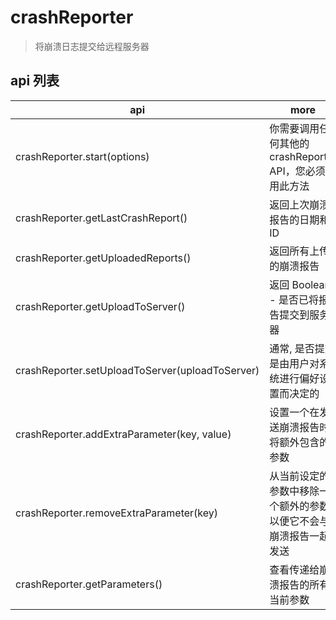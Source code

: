 # crashReporter

> 将崩溃日志提交给远程服务器

## api 列表

| api                                             | more                                                               |
| ----------------------------------------------- | ------------------------------------------------------------------ |
| crashReporter.start(options)                    | 你需要调用任何其他的crashReporter API，您必须调用此方法            |
| crashReporter.getLastCrashReport()              | 返回上次崩溃报告的日期和ID                                         |
| crashReporter.getUploadedReports()              | 返回所有上传的崩溃报告                                             |
| crashReporter.getUploadToServer()               | 返回 Boolean - 是否已将报告提交到服务器                            |
| crashReporter.setUploadToServer(uploadToServer) | 通常, 是否提交是由用户对系统进行偏好设置而决定的                   |
| crashReporter.addExtraParameter(key, value)     | 设置一个在发送崩溃报告时将额外包含的参数                           |
| crashReporter.removeExtraParameter(key)         | 从当前设定的参数中移除一个额外的参数, 以便它不会与崩溃报告一起发送 |
| crashReporter.getParameters()                   | 查看传递给崩溃报告的所有当前参数                                   |